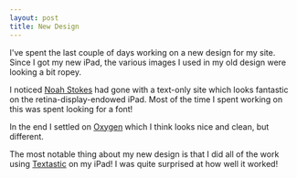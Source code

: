```yaml
---
layout: post
title: New Design
---
```


I've spent the last couple of days working on a new design for my site. Since I got my new iPad, the various images I used in my old design were looking a bit ropey.

I noticed [Noah Stokes](http://esbueno.noahstokes.com/post/20052847667/a-new-look) had gone with a text-only site which looks fantastic on the retina-display-endowed iPad. Most of the time I spent working on this was spent looking for a font!

In the end I settled on [Oxygen](http://www.fontsquirrel.com/fonts/oxygen) which I think looks nice and clean, but different.

The most notable thing about my new design is that I did all of the work using [Textastic](http://www.textasticapp.com/) on my iPad!  I was quite surprised at how well it worked!